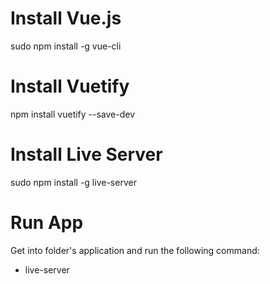 # Install Vue.js

sudo npm install -g vue-cli


# Install Vuetify

npm install vuetify --save-dev

# Install Live Server

sudo npm install -g live-server

# Run App

Get into folder's application and run the following command:

- live-server
